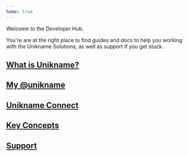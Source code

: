 ```yaml
---
home: true
---
```


Welcome to the <unikname/> Developer Hub.

You're are at the right place to find guides and docs to help you working with the Unikname Solutions, as well as support if you get stuck.

## [What is Unikname?](/1-introduction)

## [My @unikname](/2-my-unikname)

## [Unikname Connect](/3-unikname-connect)

## [Key Concepts](/4-key-concepts)

## [Support](/5-support)


